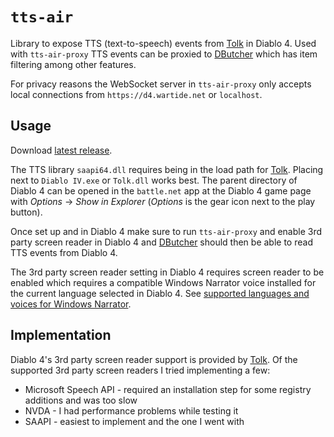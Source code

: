 # `tts-air`

Library to expose TTS (text-to-speech) events from [Tolk](https://github.com/dkager/tolk/) in Diablo 4.
Used with `tts-air-proxy` TTS events can be proxied to [DButcher](https://d4.wartide.net/app) which has item filtering among other features.

For privacy reasons the WebSocket server in `tts-air-proxy` only accepts local connections from `https://d4.wartide.net` or `localhost`.

## Usage

Download [latest release](https://github.com/ManShanko/tts-air/releases/latest).

The TTS library `saapi64.dll` requires being in the load path for [Tolk](https://github.com/dkager/tolk/).
Placing next to `Diablo IV.exe` or `Tolk.dll` works best.
The parent directory of Diablo 4 can be opened in the `battle.net` app at the Diablo 4 game page with *Options* -> *Show in Explorer* (*Options* is the gear icon next to the play button).

Once set up and in Diablo 4 make sure to run `tts-air-proxy` and enable 3rd party screen reader in Diablo 4 and [DButcher](https://d4.wartide.net/app) should then be able to read TTS events from Diablo 4.

The 3rd party screen reader setting in Diablo 4 requires screen reader to be enabled which requires a compatible Windows Narrator voice installed for the current language selected in Diablo 4.
See [supported languages and voices for Windows Narrator](https://support.microsoft.com/en-us/windows/appendix-a-supported-languages-and-voices-4486e345-7730-53da-fcfe-55cc64300f01).

## Implementation

Diablo 4's 3rd party screen reader support is provided by [Tolk](https://github.com/dkager/tolk/).
Of the supported 3rd party screen readers I tried implementing a few:
* Microsoft Speech API - required an installation step for some registry additions and was too slow
* NVDA - I had performance problems while testing it
* SAAPI - easiest to implement and the one I went with
